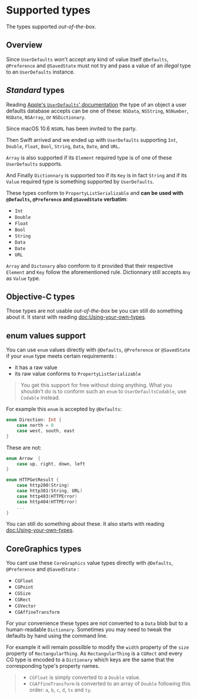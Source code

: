 # Supported types

The types supported *out-of-the-box*.

## Overview

Since `UserDefaults` won't accept any kind of value itself `@Defaults`, `@Preference` and `@SavedState` must not try and pass a value of an *illegal* type to an `UserDefaults` instance.

## *Standard* types

Reading [Apple's `UserDefaults`' documentation](https://developer.apple.com/documentation/foundation/userdefaults) the type of an object a user defaults database accepts can be one of these: `NSData`, `NSString`, `NSNumber`, `NSDate`, `NSArray`, or `NSDictionary`.

Since macOS 10.6 `NSURL` has been invited to the party.   

Then Swift arrived and we ended up with `UserDefaults` supporting  `Int`, `Double`, `Float`, `Bool`, `String`, `Data`, `Date`, and `URL`.  

`Array` is also supported if its `Element` required type is of one of these `UserDefaults` supports.  

And Finally `Dictionnary` is supported too if its `Key` is in fact `String` and if its `Value` required type is something supported by `UserDefaults`.

These types conform to ``PropertyListSerializable`` and **can be used with `@Defaults`, `@Preference` and `@SavedState` verbatim**:  
- `Int`
- `Double`
- `Float`
- `Bool` 
- `String`
- `Data`
- `Date`
- `URL`

`Array` and `Dictonary` also comform to it provided that their respective `Element` and `Key`  follow the aforementioned rule. Dictionnary still accepts `Any` as `Value` type.

## Objective-C types

Those types are not usable *out-of-the-box* be you can still do something about it. It starst with reading <doc:Using-your-own-types>.

## enum values support

You can use `enum` values directly with `@Defaults`, `@Preference` or `@SavedState` if your `enum` type meets certain requirements :
- it has a raw value
- its raw value conforms to `PropertyListSerializable`

> You get this support for free without doing anything. What you shouldn't do is to conform such an `enum` to `UserDefaultsCodable`, use `Codable` instead.

For example this `enum` is accepted by `@Defaults`:
```Swift
enum Direction: Int {
    case north = 0
    case west, south, east
}
```
These are not:
```Swift
enum Arrow  {
    case up, right, down, left
}

enum HTTPGetResult {
    case http200(String)
    case http301(String, URL)
    case http403(HTTPError)
    case http404(HTTPError)
    ...
}
```
You can still do something about these. It also starts with reading <doc:Using-your-own-types>.

## CoreGraphics types
You cant use these `CoreGraphics` value types directly with `@Defaults`, `@Preference` and `@SavedState` :
- `CGFloat`
- `CGPoint`
- `CGSize`
- `CGRect`
- `CGVector`
- `CGAffineTransform`

For your convenience these types are not converted to a `Data` blob but to a human-readable `Dictionary`. Sometimes you may need to tweak the defaults by hand using the command line.  

For example it will remain possilble to modify the `width` property of the `size` property of `RectangularThing`. As `RectangularThing` is a `CGRect` and every CG type is encoded to a `Dictionary` which keys are the same that the corresponding type's property names.  

> - `CGFloat` is simply converted to a `Double` value.
> - `CGAffineTransform` is converted to an array of `Double` following this order: `a`, `b`, `c`, `d`, `tx` and `ty`.
